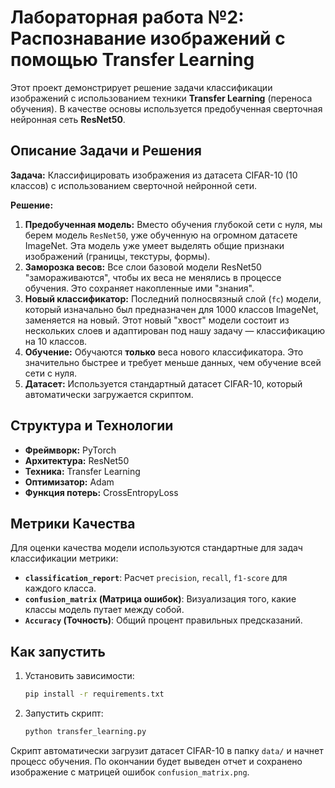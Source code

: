 # Лабораторная работа №2: Распознавание изображений с помощью Transfer Learning

Этот проект демонстрирует решение задачи классификации изображений с использованием техники **Transfer Learning** (переноса обучения). В качестве основы используется предобученная сверточная нейронная сеть **ResNet50**.

## Описание Задачи и Решения

**Задача:** Классифицировать изображения из датасета CIFAR-10 (10 классов) с использованием сверточной нейронной сети.

**Решение:**
1.  **Предобученная модель:** Вместо обучения глубокой сети с нуля, мы берем модель `ResNet50`, уже обученную на огромном датасете ImageNet. Эта модель уже умеет выделять общие признаки изображений (границы, текстуры, формы).
2.  **Заморозка весов:** Все слои базовой модели ResNet50 "замораживаются", чтобы их веса не менялись в процессе обучения. Это сохраняет накопленные ими "знания".
3.  **Новый классификатор:** Последний полносвязный слой (`fc`) модели, который изначально был предназначен для 1000 классов ImageNet, заменяется на новый. Этот новый "хвост" модели состоит из нескольких слоев и адаптирован под нашу задачу — классификацию на 10 классов.
4.  **Обучение:** Обучаются **только** веса нового классификатора. Это значительно быстрее и требует меньше данных, чем обучение всей сети с нуля.
5.  **Датасет:** Используется стандартный датасет CIFAR-10, который автоматически загружается скриптом.

## Структура и Технологии

- **Фреймворк:** PyTorch
- **Архитектура:** ResNet50
- **Техника:** Transfer Learning
- **Оптимизатор:** Adam
- **Функция потерь:** CrossEntropyLoss

## Метрики Качества

Для оценки качества модели используются стандартные для задач классификации метрики:
- **`classification_report`**: Расчет `precision`, `recall`, `f1-score` для каждого класса.
- **`confusion_matrix` (Матрица ошибок)**: Визуализация того, какие классы модель путает между собой.
- **`Accuracy` (Точность)**: Общий процент правильных предсказаний.

## Как запустить

1.  Установить зависимости:
    ```bash
    pip install -r requirements.txt
    ```
2.  Запустить скрипт:
    ```bash
    python transfer_learning.py
    ```
Скрипт автоматически загрузит датасет CIFAR-10 в папку `data/` и начнет процесс обучения. По окончании будет выведен отчет и сохранено изображение с матрицей ошибок `confusion_matrix.png`. 